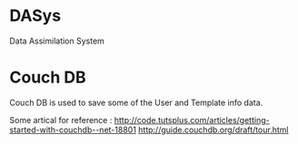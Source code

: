 DASys
=====

Data Assimilation System

Couch DB
========
Couch DB is used to save some of the User and Template info data.

Some artical for reference :
http://code.tutsplus.com/articles/getting-started-with-couchdb--net-18801
http://guide.couchdb.org/draft/tour.html
